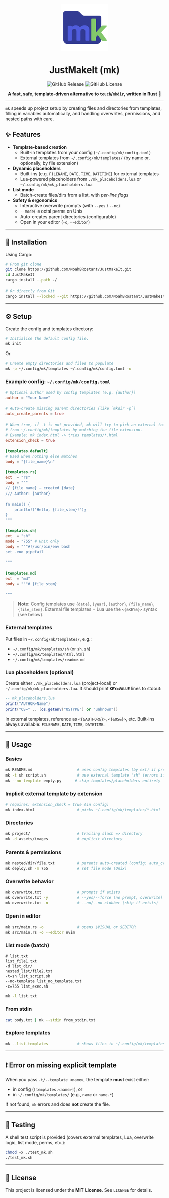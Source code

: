 <div align="center">

<img src="./assets/logo.png" width="150px" alt="Project Logo" />

# JustMakeIt (mk)

![GitHub Release](https://img.shields.io/github/v/release/NoahBRostant/JustMakeIt?sort=semver&display_name=release&style=flat)
![GitHub License](https://img.shields.io/github/license/NoahBRostant/JustMakeIt)

**A fast, safe, template-driven alternative to `touch`/`mkdir`, written in Rust 🦀**

</div>

---

`mk` speeds up project setup by creating files and directories from templates, filling in variables automatically, and handling overwrites, permissions, and nested paths with care.

## ✨ Features

- **Template-based creation**
  - Built-in templates from your config (`~/.config/mk/config.toml`)
  - External templates from `~/.config/mk/templates/` (by name or, optionally, by file extension)
- **Dynamic placeholders**
  - Built-ins (e.g. `FILENAME`, `DATE`, `TIME`, `DATETIME`) for external templates
  - Lua-powered placeholders from `./mk_placeholders.lua` or `~/.config/mk/mk_placeholders.lua`
- **List mode**
  - Batch-create files/dirs from a list, with *per-line flags*
- **Safety & ergonomics**
  - Interactive overwrite prompts (with `--yes` / `--no`)
  - `--mode`/`-m` octal perms on Unix
  - Auto-creates parent directories (configurable)
  - Open in your editor (`-o`, `--editor`)

---

## 🚀 Installation

Using Cargo:

```bash
# From git clone
git clone https://github.com/NoahBRostant/JustMakeIt.git
cd JustMakeIt
cargo install --path ./

# Or directly from Git
cargo install --locked --git https://github.com/NoahBRostant/JustMakeIt mk
```

---

## ⚙️ Setup

Create the config and templates directory:

```bash
# Initialise the default config file.
mk init
```

Or

```bash
# Create empty directories and files to populate
mk -p ~/.config/mk/templates ~/.config/mk/config.toml -o
```

### Example config: `~/.config/mk/config.toml`

```toml
# Optional author used by config templates (e.g. {author})
author = "Your Name"

# Auto-create missing parent directories (like `mkdir -p`)
auto_create_parents = true

# When true, if -t is not provided, mk will try to pick an external template
# from ~/.config/mk/templates by matching the file extension.
# Example: mk index.html -> tries templates/*.html
extension_check = true

[templates.default]
# Used when nothing else matches
body = "{file_name}\n"

[templates.rs]
ext  = "rs"
body = """
// {file_name} — created {date}
/// Author: {author}

fn main() {
    println!("Hello, {file_stem}!");
}
"""

[templates.sh]
ext  = "sh"
mode = "755" # Unix only
body = """#!/usr/bin/env bash
set -euo pipefail

"""

[templates.md]
ext  = "md"
body = """# {file_stem}

"""
```

> **Note:** Config templates use `{date}`, `{year}`, `{author}`, `{file_name}`, `{file_stem}`.
> External file templates + Lua use the `<{&KEY&}>` syntax (see below).

### External templates

Put files in `~/.config/mk/templates/`, e.g.:

* `~/.config/mk/templates/sh` (or `sh.sh`)
* `~/.config/mk/templates/html.html`
* `~/.config/mk/templates/readme.md`

### Lua placeholders (optional)

Create either `./mk_placeholders.lua` (project-local) or `~/.config/mk/mk_placeholders.lua`.
It should print **`KEY=VALUE`** lines to stdout:

```lua
-- mk_placeholders.lua
print("AUTHOR=Name")
print("OS=" .. (os.getenv("OSTYPE") or "unknown"))
```

In external templates, reference as `<{&AUTHOR&}>`, `<{&OS&}>`, etc.
Built-ins always available: `FILENAME`, `DATE`, `TIME`, `DATETIME`.

---

## 🧪 Usage

### Basics

```bash
mk README.md                    # uses config templates (by ext) if present
mk -t sh script.sh              # use external template "sh" (errors if missing)
mk --no-template empty.py      # skip templates/placeholders entirely
```

### Implicit external template by extension

```bash
# requires: extension_check = true (in config)
mk index.html                   # picks ~/.config/mk/templates/*.html
```

### Directories

```bash
mk project/                     # trailing slash => directory
mk -d assets/images             # explicit directory
```

### Parents & permissions

```bash
mk nested/dir/file.txt          # parents auto-created (config: auto_create_parents)
mk deploy.sh -m 755             # set file mode (Unix)
```

### Overwrite behavior

```bash
mk overwrite.txt                # prompts if exists
mk overwrite.txt -y             # --yes/--force (no prompt, overwrite)
mk overwrite.txt -n             # --no/--no-clobber (skip if exists)
```

### Open in editor

```bash
mk src/main.rs -o               # opens $VISUAL or $EDITOR
mk src/main.rs -o --editor nvim
```

### List mode (batch)

```text
# list.txt
list_file1.txt
-d list_dir/
nested_list/file2.txt
-t=sh list_script.sh
--no-template list_no_template.txt
-c=755 list_exec.sh
```

```bash
mk -l list.txt
```

### From stdin

```bash
cat body.txt | mk --stdin from_stdin.txt
```

### Explore templates

```bash
mk --list-templates             # shows files in ~/.config/mk/templates
```

---

## ❗ Error on missing explicit template

When you pass `-t/--template <name>`, the template **must** exist either:

* in config (`[templates.<name>]`), or
* in `~/.config/mk/templates/` (e.g., `name` or `name.*`)

If not found, `mk` errors and does **not** create the file.

---

## 🧰 Testing

A shell test script is provided (covers external templates, Lua, overwrite logic, list mode, perms, etc.):

```bash
chmod +x ./test_mk.sh
./test_mk.sh
```

---

## 📜 License

This project is licensed under the **MIT License**. See `LICENSE` for details.
